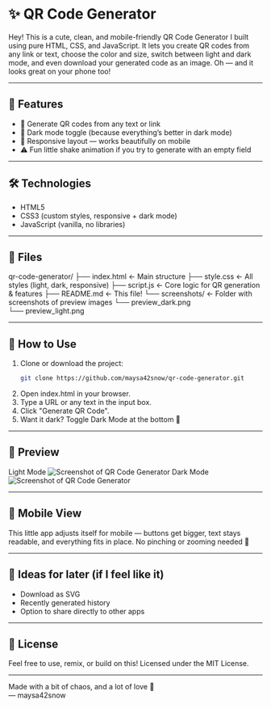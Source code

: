 # ✨ QR Code Generator

Hey! This is a cute, clean, and mobile-friendly QR Code Generator I built using pure HTML, CSS, and JavaScript. It lets you create QR codes from any link or text, choose the color and size, switch between light and dark mode, and even download your generated code as an image. Oh — and it looks great on your phone too!

---

## 🌟 Features

- 🔗 Generate QR codes from any text or link
- 🌙 Dark mode toggle (because everything’s better in dark mode)
- 📱 Responsive layout — works beautifully on mobile
- ⚠️ Fun little shake animation if you try to generate with an empty field

---

## 🛠️ Technologies

- HTML5
- CSS3 (custom styles, responsive + dark mode)
- JavaScript (vanilla, no libraries)

---

## 📂 Files

qr-code-generator/
├── index.html           ← Main structure
├── style.css            ← All styles (light, dark, responsive)
├── script.js            ← Core logic for QR generation & features
├── README.md            ← This file!
└── screenshots/         ← Folder with screenshots of preview images
    └── preview_dark.png      
    └── preview_light.png


---

## 🚀 How to Use

1. Clone or download the project:
   ```bash
   git clone https://github.com/maysa42snow/qr-code-generator.git
2. Open index.html in your browser.
3. Type a URL or any text in the input box.
4. Click "Generate QR Code".
5. Want it dark? Toggle Dark Mode at the bottom 🌙

---

## 📸 Preview

Light Mode
![Screenshot of QR Code Generator](screenshots/preview_light.png)
Dark Mode
![Screenshot of QR Code Generator](screenshots/preview_dark.png) <!-- Replace with your actual screenshot path -->

---

## 📱 Mobile View 

This little app adjusts itself for mobile — buttons get bigger, text stays readable, and everything fits in place. No pinching or zooming needed 💜

---

## 🧠 Ideas for later (if I feel like it)

- Download as SVG
- Recently generated history
- Option to share directly to other apps

---

## 📄 License

Feel free to use, remix, or build on this!
Licensed under the MIT License.

---

Made with a bit of chaos, and a lot of love 💜  
— maysa42snow
